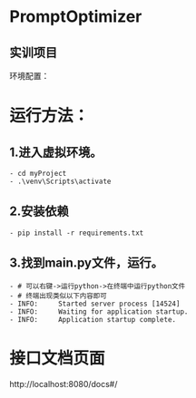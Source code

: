 # PromptOptimizer

## 实训项目

环境配置：

# 运行方法：
## 1.进入虚拟环境。
    - cd myProject
    - .\venv\Scripts\activate

## 2.安装依赖
    - pip install -r requirements.txt

## 3.找到main.py文件，运行。
    - # 可以右键->运行python->在终端中运行python文件
    - # 终端出现类似以下内容即可
    - INFO:     Started server process [14524]
    - INFO:     Waiting for application startup.
    - INFO:     Application startup complete.

# 接口文档页面
http://localhost:8080/docs#/